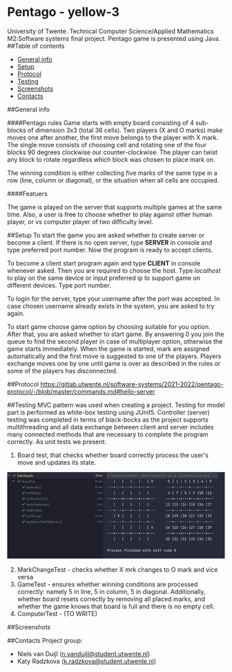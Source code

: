 # Pentago - yellow-3
University of Twente. Technical Computer Science/Applied Mathematics M2:Software systems final project. Pentago game is presented using Java.
##Table of contents
* [General info](#general-info)
* [Setup](#setup)
* [Protocol](#protocol)
* [Testing](#testing)
* [Screenshots](#screenshots)
* [Contacts](#contacts)

##General info

####Pentago rules
Game starts with empty board consisting of 4 sub-blocks of dimension 3x3 (total 36 cells). Two players (X and O marks) make moves one after another, the first move belongs to the player with X mark. The single move consists of choosing cell and rotating one of the four blocks 90 degrees clockwise our counter-clockwise. The player can twist any block to rotate regardless which block was chosen to place mark on.

The winning condition is either collecting five marks of the same type in a row (line, column or diagonal), or  the situation when all cells are occupied.

####Featuers

The game is played on the server that supports multiple games at the same time. Also, a user is free to choose whether to play against other human player, or vs computer player of two difficulty level.

##Setup
To start the game you are asked whether to create server or become a client. If there is no open server, type **SERVER** in console and type preferred port number. Now the program is ready to accept clients.

To become a client start program again and type **CLIENT** in console whenever asked. Then you are required to choose the host. Type *localhost* to play on the same device or input preferred ip to support game on different devices. Type port number. 

To login for the server, type your username after the port was accepted. In case chosen username already exists in the system, you are asked to try again.

To start game choose game option by choosing suitable for you option. After that, you are asked whether to start game. By answering 0 you join the queue to find the second player in case of multiplayer option, otherwise the game starts immediately. When the game is started, mark are assigned automatically and the first move is suggested to one of the players. Players exchange moves one by one until game is over as described in the rules or some of the players has disconnected.

##Protocol 
https://gitlab.utwente.nl/software-systems/2021-2022/pentago-protocol/-/blob/master/commands.md#hello-server

##Testing
MVC pattern was used when creating a project. Testing for model part is performed as white-box testing using JUnit5. Controller (server) testing was completed in terms of black-bocks as the project supports multithreading and all data exchange between client and server includes many connected methods that are necessary to complete the program correctly.
As unit tests we present:

1. Board test, that checks whether board correctly process the user's move and updates its state.

![img.png](img.png)

2. MarkChangeTest - checks whether X mrk changes to O mark and vice versa
3. GameTest - ensures whether winning conditions are processed correctly: namely 5 in line, 5 in column, 5 in diagonal. Additionally, whether board resets correctly by removing all placed marks, and whether the game knows that board is full and there is no empty cell.
4. ComputerTest - (TO WRITE)

##Screenshots

##Contacts
Project group:
* Niels van Duijl (n.vanduijl@student.utwente.nl)
* Katy Radzkova (k.radzkova@student.utwente.nl)